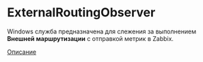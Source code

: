 # ExternalRoutingObserver

Windows служба предназначена для слежения за выполнением __Внешней маршрутизации__ с отправкой метрик в Zabbix.

[Описание](https://github.com/lobkovs/ExternalRoutingObserver/wiki)
